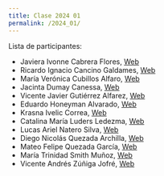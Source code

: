 ```yaml
---
title: Clase 2024 01
permalink: /2024_01/
---
```


Lista de participantes:
- Javiera Ivonne Cabrera Flores, [Web](https://lajiva.github.io/skills-github-pages/)
- Ricardo Ignacio Cancino Galdames, [Web]()
- María Verónica Cubillos Alfaro, [Web]()
- Jacinta Dumay Canessa, [Web]()
- Vicente Javier Gutiérrez Alfarez, [Web](https://vicegutierrezz12.github.io/skills-github-pages/)
- Eduardo Honeyman Alvarado, [Web]()
- Krasna Ivelic Correa, [Web](https://krasnaivelic.github.io/skills-github-pages/)
- Catalina María Luders Ledezma, [Web]()
- Lucas Ariel Natero Silva, [Web](https://github.com/lnatero)
- Diego Nicolás Quezada Archilla, [Web]()
- Mateo Felipe Quezada García, [Web](https://matqu19.github.io/skills-github-pages/)
- María Trinidad Smith Muñoz, [Web]()
- Vicente Andrés Zúñiga Jofré, [Web]()
